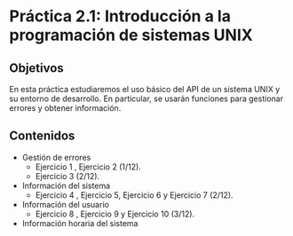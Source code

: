 # Práctica 2.1: Introducción a la programación de sistemas UNIX

## Objetivos

En esta práctica estudiaremos el uso básico del API de un sistema UNIX y su entorno de desarrollo. En particular, se usarán funciones para gestionar errores y obtener información.

## Contenidos

+ Gestión de errores
    + Ejercicio 1 , Ejercicio 2 (1/12).
    + Ejercicio 3 (2/12).
+ Información del sistema
    + Ejercicio 4 , Ejercicio 5, Ejercicio 6 y Ejercicio 7 (2/12).
+ Información del usuario
    + Ejercicio 8 , Ejercicio 9 y Ejercicio 10 (3/12).
+ Información horaria del sistema
